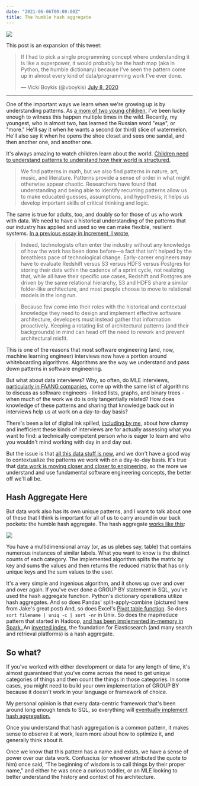 ```yaml
---
date: "2021-06-06T00:00:00Z"
title: The humble hash aggregate
---
```

 
<meta name="twitter:card" content="summary">
<meta name="twitter:site" content="@vboykis">
<meta name="twitter:creator" content="@vboykis">
<meta name="twitter:title" content="The humble hash aggregate">
<meta name="twitter:description" content="Data work has its own unique architecture we should be aware of.">
<meta name="twitter:image" content="https://raw.githubusercontent.com/veekaybee/veekaybee.github.io/master/images/checkers.png">
 
![](https://raw.githubusercontent.com/veekaybee/veekaybee.github.io/master/images/checkers.png)
 
This post is an expansion of this tweet:
 
<blockquote class="twitter-tweet"><p lang="en" dir="ltr">If I had to pick a single programming concept where understanding it is like a superpower, it would probably be the hash map (aka in Python, the humble dictionary) because I&#39;ve seen the pattern come up in almost every kind of data/programming work I&#39;ve ever done.</p>&mdash; Vicki Boykis (@vboykis) <a href="https://twitter.com/vboykis/status/1280911880157093888?ref_src=twsrc%5Etfw">July 8, 2020</a></blockquote> <script async src="https://platform.twitter.com/widgets.js" charset="utf-8"></script>
 
***
 
One of the important ways we learn when we're growing up is by understanding patterns. As [a mom of two young children](https://www.techmoms.co/profile/2021/01/19/vicki.html), I've been lucky enough to witness this happen multiple times in the wild. Recently, my youngest, who is almost two, has learned the Russian word "еще", or "more." He'll say it when he wants a second (or third) slice of watermelon. He'll also say it when he opens the shoe closet and sees one sandal, and then another one, and another one.
 
It's always amazing to watch children learn about the world. [Children need to understand patterns to understand how their world is structured,](https://kellivogstad.com/2015/10/04/why-is-my-kid-building-patterns-again-the-importance-of-patterning/)
 
> We find patterns in math, but we also find patterns in nature, art, music, and literature. Patterns provide a sense of order in what might otherwise appear chaotic. Researchers have found that understanding and being able to identify recurring patterns allow us to make educated guesses, assumptions, and hypothesis; it helps us develop important skills of critical thinking and logic.
 
The same is true for adults, too, and doubly so for those of us who work with data. We need to have a historical understanding of the patterns that our industry has applied and used so we can make flexible, resilient systems. [In a previous essay in Increment, I wrote,](https://increment.com/software-architecture/architecture-for-generations/)
 
>Indeed, technologists often enter the industry without any knowledge of how the work has been done before—a fact that isn’t helped by the breathless pace of technological change. Early-career engineers may have to evaluate Redshift versus S3 versus HDFS versus Postgres for storing their data within the cadence of a sprint cycle, not realizing that, while all have their specific use cases, Redshift and Postgres are driven by the same relational hierarchy, S3 and HDFS share a similar folder-like architecture, and most people choose to move to relational models in the long run.
 
>Because few come into their roles with the historical and contextual knowledge they need to design and implement effective software architecture, developers must instead gather that information proactively. Keeping a rotating list of architectural patterns (and their backgrounds) in mind can head off the need to rework and prevent architectural misfit.
 
 
This is one of the reasons that most software engineering (and, now, machine learning engineer) interviews now have a portion around whiteboarding algorithms. Algorithms are the way we understand and pass down patterns in software engineering.
 
But what about data interviews? Why, so often, do MLE interviews, [particularly in FAANG companies](https://igotanoffer.com/blogs/tech/facebook-machine-learning-engineer-interview), come up with the same list of algorithms to discuss as software engineers - linked lists, graphs, and binary trees - when much of the work we do is only tangentially related? How does knowledge of these patterns and sharing that knowledge back out in interviews help us at work on a day-to-day basis?
 
There's been a lot of digital ink spilled, [including by me](https://twitter.com/vboykis/status/1316019970032070661), about how clumsy and inefficient these kinds of interviews are for actually assessing what you want to find: a technically competent person who is eager to learn and who you wouldn't mind working with day in and day out. 
 
But the issue is that [all this data stuff is new](https://vicki.substack.com/p/were-still-in-the-steam-powered-days), and we don't have a good way to contextualize the patterns we work with on a day-to-day basis. It's true that [data work is moving closer and closer to engineering](http://veekaybee.github.io/2019/02/13/data-science-is-different/), so the more we understand and use fundamental software engineering concepts, the better off we'll all be.
 
## Hash Aggregate Here
But data work also has its own unique patterns, and I want to talk about one of these that I think is important for all of us to carry around in our back pockets: the humble hash aggregate.  The hash aggregate [works like this](https://jakevdp.github.io/blog/2017/03/22/group-by-from-scratch/):
 
![](https://raw.githubusercontent.com/veekaybee/veekaybee.github.io/master/images/split-apply-combine.png)
 
You have a multidimensional array (or, as us plebes say, table) that contains numerous instances of similar labels. What you want to know is the distinct counts of each category. The implemented algorithm splits the matrix by key and sums the values and then returns the reduced matrix that has only unique keys and the sum values to the user.
 
It's a very simple and ingenious algorithm, and it shows up over and over and over again. If you've ever done a GROUP BY statement in SQL, you've used the hash aggregate function. Python's dictionary operations utilize hash aggregates. And so does Pandas' split-apply-combine (pictured here from Jake's great post) And, so does Excel's [Pivot table function](https://en.wikipedia.org/wiki/Pivot_table). So does `sort filename | uniq -c | sort -nr` in Unix. So does the map/reduce pattern that started in Hadoop, [and has been implemented in-memory in Spark. ](https://www.xplenty.com/blog/apache-spark-vs-hadoop-mapreduce/) An [inverted index](https://en.wikipedia.org/wiki/Inverted_index), the foundation for Elasticsearch (and many search and retrieval platforms) is a hash aggregate.
 
## So what?
 
If you've worked with either development or data for any length of time, it's almost guaranteed that you've come across the need to get unique categories of things and then count the things in those categories. In some cases, you might need to build your own implementation of GROUP BY because it doesn't work in your language or framework of choice.
 
My personal opinion is that every data-centric framework that's been around long enough tends to SQL, so everything will [eventually implement hash aggregation.](https://docs.confluent.io/5.2.0/ksql/docs/developer-guide/aggregate-streaming-data.html)
 
Once you understand that hash aggregation is a common pattern, it makes sense to observe it at work, learn more about how to optimize it, and generally think about it.
 
Once we know that this pattern has a name and exists, we have a sense of power over our data work. Confuscius (or whoever attributed the quote to him) once said, “The beginning of wisdom is to call things by their proper name," and either he was once a curious toddler, or an MLE looking to better understand the history and context of his architecture.

